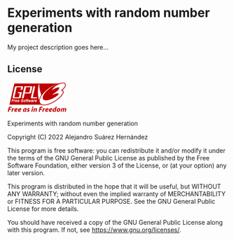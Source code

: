# Experiments with random number generation

My project description goes here...

## License

![GPL 3.0 logo][gplv3logo]

Experiments with random number generation

Copyright (C) 2022 Alejandro Suárez Hernández

This program is free software: you can redistribute it and/or modify
it under the terms of the GNU General Public License as published by
the Free Software Foundation, either version 3 of the License, or
(at your option) any later version.

This program is distributed in the hope that it will be useful,
but WITHOUT ANY WARRANTY; without even the implied warranty of
MERCHANTABILITY or FITNESS FOR A PARTICULAR PURPOSE.  See the
GNU General Public License for more details.

You should have received a copy of the GNU General Public License
along with this program.  If not, see <https://www.gnu.org/licenses/>.

[gplv3logo]: gplv3.png "GPL 3.0 logo"
